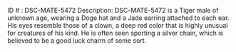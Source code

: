 ID # : DSC-MATE-5472
Description: DSC-MATE-5472 is a Tiger male of unknown age, wearing a Doge hat and a Jade earring attached to each ear. His eyes resemble those of a clown, a deep red color that is highly unusual for creatures of his kind. He is often seen sporting a silver chain, which is believed to be a good luck charm of some sort.